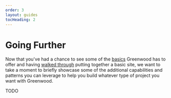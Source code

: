 ```yaml
---
order: 3
layout: guides
tocHeading: 2
---
```


# Going Further

Now that you've had a chance to see some of the [basics](/guides/getting-started/key-concepts/) Greenwood has to offer and having [walked through](/guides/getting-started/walkthrough/) putting together a basic site, we want to take a moment to briefly showcase some of the additional capabilities and patterns you can leverage to help you build whatever type of project you want with Greenwood.

TODO

<!--
## Prerendering

- pre-rendering (optimizing) / templating / global CSS
- raw plugin

## Theming

- CSS Modules
- styling strategies (light vs shadow dom)
Light DOM and Shadow DOM
- import attributes / constructable stylesheets (shared theming)


## Content as Data

- content as data
- active frontmatter

## Next Steps

Let's [wrap up](/guides/getting-started/next-steps/) our guide and get you onto building something great with Greenwood!
-->
